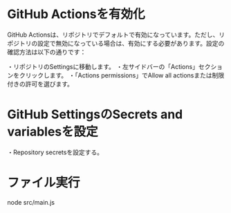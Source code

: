 # GitHub Actionsを有効化

GitHub Actionsは、リポジトリでデフォルトで有効になっています。ただし、リポジトリの設定で無効になっている場合は、有効にする必要があります。設定の確認方法は以下の通りです：

・リポジトリのSettingsに移動します。
・左サイドバーの「Actions」セクションをクリックします。
・「Actions permissions」でAllow all actionsまたは制限付きの許可を選びます。

# GitHub SettingsのSecrets and variablesを設定
・Repository secretsを設定する。

# ファイル実行
node src/main.js